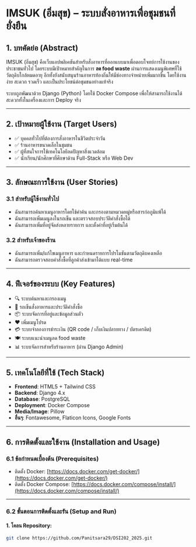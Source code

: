 # IMSUK (อิ่มสุข) – ระบบสั่งอาหารเพื่อชุมชนที่ยั่งยืน

## 1. บทคัดย่อ (Abstract)

IMSUK (อิ่มสุข) คือเว็บแอปพลิเคชันสำหรับสั่งอาหารที่ออกแบบมาเพื่อตอบโจทย์การใช้งานของประชาชนทั่วไป โดยระบบมีเป้าหมายสำคัญในการ **ลด food waste** ผ่านการแสดงเมนูพิเศษที่ใช้วัตถุดิบใกล้หมดอายุ อีกทั้งยังสนับสนุนร้านอาหารท้องถิ่นให้มีช่องทางจำหน่ายเพิ่มมากขึ้น โดยใช้งานง่าย สะดวก รวดเร็ว และเป็นประโยชน์ต่อชุมชนอย่างแท้จริง

ระบบถูกพัฒนาด้วย Django (Python) โดยใช้ Docker Compose เพื่อให้สามารถใช้งานได้สะดวกทั้งในเครื่องและการ Deploy จริง

---

## 2. เป้าหมายผู้ใช้งาน (Target Users)

- ✅ บุคคลทั่วไปที่ต้องการสั่งอาหารในชีวิตประจำวัน
- ✅ ร้านอาหารขนาดเล็กในชุมชน
- ✅ ผู้ที่สนใจการใช้เทคโนโลยีลดปัญหาสิ่งแวดล้อม
- ✅ นักเรียน/นักศึกษาที่ศึกษาด้าน Full-Stack หรือ Web Dev

---

## 3. ลักษณะการใช้งาน (User Stories)

### 3.1 สำหรับผู้ใช้งานทั่วไป

- ฉันสามารถค้นหาเมนูอาหารโดยใช้คำค้น และกรองตามหมวดหมู่หรือสารก่อภูมิแพ้ได้
- ฉันสามารถเพิ่มเมนูลงในรถเข็น และตรวจสอบประวัติคำสั่งซื้อได้
- ฉันสามารถเพิ่มที่อยู่จัดส่งหลายรายการ และตั้งค่าที่อยู่เริ่มต้นได้

### 3.2 สำหรับเจ้าของร้าน

- ฉันสามารถเพิ่ม/แก้ไขเมนูอาหาร และกำหนดรายการโปรโมชันตามวัตถุดิบคงเหลือ
- ฉันสามารถตรวจสอบคำสั่งซื้อที่ลูกค้าส่งเข้ามาได้แบบ real-time

---

## 4. ฟีเจอร์ของระบบ (Key Features)

- 🔍 ระบบค้นหาและกรองเมนู
- 🛒 รถเข็นสั่งอาหารและประวัติคำสั่งซื้อ
- 📦 ระบบจัดการที่อยู่และข้อมูลส่วนตัว
- ❤️ เพิ่มเมนูโปรด
- 💳 ระบบจำลองการชำระเงิน (QR code / เก็บเงินปลายทาง / บัตรเครดิต)
- 🍽️ ระบบแนะนำเมนูลด food waste
- 📊 ระบบจัดการสำหรับร้านอาหาร (ผ่าน Django Admin)

---

## 5. เทคโนโลยีที่ใช้ (Tech Stack)

- **Frontend**: HTML5 + Tailwind CSS
- **Backend**: Django 4.x
- **Database**: PostgreSQL
- **Deployment**: Docker Compose
- **Media/Image**: Pillow
- **อื่นๆ**: Fontawesome, Flaticon Icons, Google Fonts

---

## 6. การติดตั้งและใช้งาน (Installation and Usage)

### 6.1 ข้อกำหนดเบื้องต้น (Prerequisites)

- ติดตั้ง Docker: [https://docs.docker.com/get-docker/](https://docs.docker.com/get-docker/)
- ติดตั้ง Docker Compose: [https://docs.docker.com/compose/install/](https://docs.docker.com/compose/install/)

---

### 6.2 ขั้นตอนการติดตั้งและรัน (Setup and Run)

#### 1. โคลน Repository:

```bash
git clone https://github.com/Panitsara29/DSI202_2025.git
